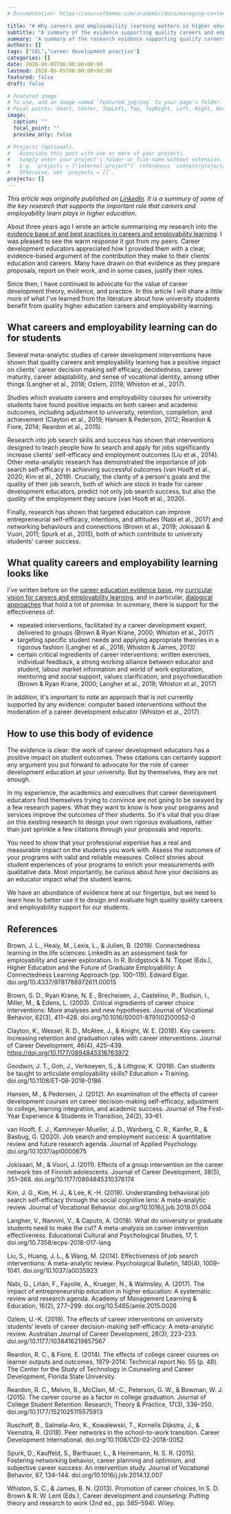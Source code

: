 ```yaml
---
# Documentation: https://sourcethemes.com/academic/docs/managing-content/

title: "# Why careers and employability learning matters in higher education"
subtitle: "A summary of the evidence supporting quality careers and employability learning"
summary: "A summary of the research evidence supporting quality careers and employability learning"
authors: []
tags: ["CEL","career development practice"]
categories: []
date: 2020-08-05T00:00:00+00:00
lastmod: 2020-08-05T00:00:00+00:00
featured: false
draft: false

# Featured image
# To use, add an image named `featured.jpg/png` to your page's folder.
# Focal points: Smart, Center, TopLeft, Top, TopRight, Left, Right, BottomLeft, Bottom, BottomRight.
image:
  caption: ""
  focal_point: ""
  preview_only: false

# Projects (optional).
#   Associate this post with one or more of your projects.
#   Simply enter your project's folder or file name without extension.
#   E.g. `projects = ["internal-project"]` references `content/project/deep-learning/index.md`.
#   Otherwise, set `projects = []`.
projects: []
---
```

_This article was originally published on [LinkedIn](https://www.linkedin.com/pulse/why-careers-employability-learning-matters-higher-education-healy/). It is a summury of some of the key research that supports the important role that careers and employability learn plays in higher education._ 

About three years ago I wrote an article summarising my research into the [evidence base of and best practices in careers and employability learning](https://www.linkedin.com/pulse/what-best-practice-careers-education-outline-evidence-michael-healy/). 
I was pleased to see the warm response it got from my peers. 
Career development educators appreciated how I provided them with a clear, evidence-based argument of the contribution they make to their clients' education and careers. 
Many have drawn on that evidence as they prepare proposals, report on their work, and in some cases, justify their roles. 

Since then, I have continued to advocate for the value of career development theory, evidence, and practice. 
In this article I will share a little more of what I've learned from the literature about how university students benefit from quality higher education careers and employability learning. 

## What careers and employability learning can do for students
Several meta-analytic studies of career development interventions have shown that quality careers and employability learning has a positive impact on clients' career decision making self efficacy, decidedness, career maturity, career adaptability, and sense of vocational identity, among other things (Langher et al., 2018; Ozlem, 2019; Whiston et al., 2017). 

Studies which evaluate careers and employability courses for university students have found positive impacts on both career and academic outcomes, including adjustment to university, retention, completion, and achievement (Clayton et al., 2019; Hansen & Pederson, 2012; Reardon & Fiore, 2014; Reardon et al., 2015). 

Research into job search skills and success has shown that interventions designed to teach people how to search and apply for jobs significantly increase clients' self-efficacy and employment outcomes (Liu et al., 2014). 
Other meta-analytic research has demonstrated the importance of job search self-efficacy in achieving successful outcomes (van Hooft et al., 2020; Kim et al., 2019). 
Crucially, the clarity of a person's goals and the quality of their job search, both of which are stock in trade for career development educators, predict not only job search success, but also the _quality_ of the employment they secure (van Hooft et al., 2020).

Finally, research has shown that targeted education can improve entrepreneurial self-efficacy, intentions, and attitudes (Nabi et al., 2017) and networking behaviours and connections (Brown et al., 2019; Jokisaari & Vuori, 2011; Spurk et al., 2015), both of which contribute to university students' career success. 

## What quality careers and employability learning looks like
I've written before on the [career education evidence base](https://www.linkedin.com/pulse/what-best-practice-careers-education-outline-evidence-michael-healy/), my [curricular vision for careers and employability learning](https://www.linkedin.com/pulse/my-curricular-vision-careers-employability-learning-michael-healy/), and in particular, [dialogical approaches](https://www.linkedin.com/pulse/dialogical-approaches-careers-employability-learning-michael-healy/) that hold a lot of promise. 
In summary, there is support for the effectiveness of:

* repeated interventions, facilitated by a career development expert, delivered to groups (Brown & Ryan Krane, 2000; Whiston et al., 2017)
* targeting specific student needs and applying appropriate theories in a rigorous fashion (Langher et al., 2018; Whiston & James, 2013)
* certain critical ingredients of career interventions: written exercises, individual feedback, a strong working alliance between educator and student, labour market information and world of work exploration, mentoring and social support, values clarification, and psychoeducation (Brown & Ryan Krane, 2000; Langher et al., 2018; Whiston et al., 2017)

In addition, it's important to note an approach that is not currently supported by any evidence: computer based interventions without the moderation of a career development educator (Whiston et al., 2017).

## How to use this body of evidence
The evidence is clear: the work of career development educators has a positive impact on student outcomes. 
These citations can certainly support any argument you put forward to advocate for the role of career development education at your university. 
But by themselves, they are not enough.

In my experience, the academics and executives that career development educators find themselves trying to convince are not going to be swayed by a few research papers. 
What they want to know is how your programs and services improve the outcomes of their students. 
So it's vital that you draw on this existing research to design your own rigorous evaluations, rather than just sprinkle a few citations through your proposals and reports.

You need to show that your professional expertise has a real and measurable impact on the students you work with. 
Assess the outcomes of your programs with valid and reliable measures. 
Collect stories about student experiences of your programs to enrich your measurements with qualitative data. 
Most importantly, be curious about how your decisions as an educator impact what the student learns.

We have an abundance of evidence here at our fingertips, but we need to learn how to better use it to design and evaluate high quality quality careers and employability support for our students.

## References
Brown, J. L., Healy, M., Lexis, L., & Julien, B. (2019). Connectedness learning in the life sciences: LinkedIn as an assessment task for employability and career exploration. In R. Bridgstock & N. Tippet (Eds.), Higher Education and the Future of Graduate Employability: A Connectedness Learning Approach (pp. 100–119). Edward Elgar. doi.org/10.4337/9781788972611.00015 

Brown, S. D., Ryan Krane, N. E., Brecheisen, J., Castelino, P., Budisin, I., Miller, M., & Edens, L. (2003). Critical ingredients of career choice interventions: More analyses and new hypotheses. Journal of Vocational Behavior, 62(3), 411–428. doi.org/10.1016/S0001-8791(02)00052-0 

Clayton, K., Wessel, R. D., McAtee, J., & Knight, W. E. (2018). Key careers: Increasing retention and graduation rates with career interventions. Journal of Career Development, 46(4), 425–439. https://doi.org/10.1177/0894845318763972 

Goodwin, J. T., Goh, J., Verkoeyen, S., & Lithgow, K. (2019). Can students be taught to articulate employability skills? Education + Training. doi.org/10.1108/ET-08-2018-0186 

Hansen, M., & Pedersen, J. (2012). An examination of the effects of career development courses on career decision-making self-efficacy, adjustment to college, learning integration, and academic success. Journal of The First-Year Experience & Students in Transition, 24(2), 33–61. 

van Hooft, E. J., Kammeyer-Mueller, J. D., Wanberg, C. R., Kanfer, R., & Basbug, G. (2020). Job search and employment success: A quantitative review and future research agenda. Journal of Applied Psychology. doi.org/10.1037/apl0000675 

Jokisaari, M., & Vuori, J. (2011). Effects of a group intervention on the career network ties of Finnish adolescents. Journal of Career Development, 38(5), 351–368. doi.org/10.1177/0894845310376174 

Kim, J. G., Kim, H. J., & Lee, K.-H. (2019). Understanding behavioral job search self-efficacy through the social cognitive lens: A meta-analytic review. Journal of Vocational Behavior. doi.org/10.1016/j.jvb.2019.01.004 

Langher, V., Nannini, V., & Caputo, A. (2018). What do university or graduate students need to make the cut? A meta-analysis on career intervention effectiveness. Educational Cultural and Psychological Studies, 17, 1. doi.org/10.7358/ecps-2018-017-lang 

Liu, S., Huang, J. L., & Wang, M. (2014). Effectiveness of job search interventions: A meta-analytic review. Psychological Bulletin, 140(4), 1009–1041. doi.org/10.1037/a0035923 

Nabi, G., Liñán, F., Fayolle, A., Krueger, N., & Walmsley, A. (2017). The impact of entrepreneurship education in higher education: A systematic review and research agenda. Academy of Management Learning & Education, 16(2), 277–299. doi.org/10.5465/amle.2015.0026 

Ozlem, U.-K. (2019). The effects of career interventions on university students’ levels of career decision-making self-efficacy: A meta-analytic review. Australian Journal of Career Development, 28(3), 223–233. doi.org/10.1177/1038416219857567 

Reardon, R. C., & Fiore, E. (2014). The effects of college career courses on learner outputs and outcomes, 1979-2014: Technical report No. 55 (p. 48). The Center for the Study of Technology in Counseling and Career Development, Florida State University. 

Reardon, R. C., Melvin, B., McClain, M.-C., Peterson, G. W., & Bowman, W. J. (2015). The career course as a factor in college graduation. Journal of College Student Retention: Research, Theory & Practice, 17(3), 336–350. doi.org/10.1177/1521025115575913 

Ruschoff, B., Salmela-Aro, K., Kowalewski, T., Kornelis Dijkstra, J., & Veenstra, R. (2018). Peer networks in the school-to-work transition. Career Development International. doi.org/10.1108/CDI-02-2018-0052 

Spurk, D., Kauffeld, S., Barthauer, L., & Heinemann, N. S. R. (2015). Fostering networking behavior, career planning and optimism, and subjective career success: An intervention study. Journal of Vocational Behavior, 87, 134–144. doi.org/10.1016/j.jvb.2014.12.007 

Whiston, S. C., & James, B. N. (2013). Promotion of career choices. In S. D. Brown & R. W. Lent (Eds.), Career development and counseling: Putting theory and research to work (2nd ed., pp. 565–594). Wiley. 

<div id="commento"></div>
<script defer
  src="https://cdn.commento.io/js/commento.js">
</script>
